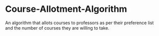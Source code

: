 # Course-Allotment-Algorithm
An algorithm that allots courses to professors as per their preference list and the number of courses they are willing to take.
